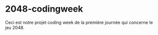 # 2048-codingweek

Ceci est notre projet coding week de la première journée qui concerne le jeu 2048.
